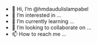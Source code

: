 - 👋 Hi, I’m @hmdaudulislampabel
- 👀 I’m interested in ...
- 🌱 I’m currently learning ...
- 💞️ I’m looking to collaborate on ...
- 📫 How to reach me ...

<!---
hackervaimapkoiraden/hackervaimapkoiraden is a ✨ special ✨ repository because its `README.md` (this file) appears on your GitHub profile.
You can click the Preview link to take a look at your changes.
--->
